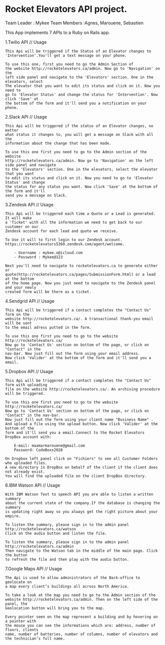 
Rocket Elevators API project.
==============================================
Team Leader : Mykee
Team Members :Agnes, Marouene, Sebastien

This App implements 7 APIs to a Ruby on Rails app.


1.Twilio API // Usage

    This Api will be triggered if the Status of an Elevator changes to
    'Intervention'.You'll get a text message on your phone.

    To use this one, first you need to go the Admin Section of
    the website http://rocketelevators.ca/admin. Now go to 'Navigation' on the
    left side panel and navigate to the 'Elevators' section. One in the elevators, select
    The elevator that you want to edit its status and click on it. Now you need to 
    go to 'Elevator Status' and change the status for 'Intervention'. Now click 'Save' at
    the bottom of the form and it'll send you a notification on your phone.


2.Slack API // Usage

    This Api will be triggered if the status of an Elevator changes, no matter
    what status it changes to, you will get a message on Slack with all the 
    information about the change that has been made.

    To use this one first you need to go to the Admin section of the website
    http://rocketelevators.ca/admin. Now go to 'Navigation' on the left side panel and navigate
    to the 'Elevators' section. One in the elevators, select the elevator that you want
    to edit its status and click on it. Now you need to go to 'Elevator Status' and change
    the status for any status you want. Now click 'Save' at the bottom of the form and it'll
    send you a message on Slack.


3.Zendesk API // Usage

    This Api will be triggered each time a Quote or a Lead is generated. It will make
    a 'Ticket' with all the information we need to get back to our customer on our
    Zendesk account for each lead and quote we receive.

    To Use it will to first login to our Zendesk account.
    https://rocketelevators5360.zendesk.com/agent/welcome. 
    
        - Username : mykee.o@icloud.com
        - Password : Mykee@123

    Next you'll need to navigate to rocketelevators.ca to generate either or 
    quote(http://rocketelevators.ca/pages/SubmissionForm.html) or a lead at the bottom
    of the home page. Now you just need to navigate to the Zendesk panel and your newly
    created form will be there as a ticket.


4.Sendgrid API // Usage

    This Api will be triggered if a contact completes the "Contact Us" form on the
    website http://rocketelevators.ca/. A transactional thank-you email will be sent
    to the email adress putted in the form.

    To use this one first you need to go to the website http://rocketelevators.ca/ 
    Now go to 'Contact Us' section on bottom of the page, or click on "Contact" in the
    nav-bar. Now just fill out the form using your email address.
    Now click 'Valider' at the bottom of the form and it'll send you a email. 


5.Dropbox API // Usage

    This Api will be triggered if a contact completes the "Contact Us" form with uploading 
    file on the website http://rocketelevators.ca/. An archiving procedure will be triggered.

    To use this one first you need to go to the website http://rocketelevators.ca/ 
    Now go to 'Contact Us' section on bottom of the page, or click on "Contact" in the nav-bar. 
    Now just fill out the form using your client name "Business Name" . 
    And upload a file using the upload button. Now click 'Valider' at the bottom of the
    form and it'll send you a email.Connect to the Rocket Elevators DropBox account with:

        E-mail: maamarmarouene@gmail.com
        Password: CodeBoxx2020

    On Dropbox left panel click on "Fichiers" to see all Customer Folders who uploaded files. 
    A new directory in DropBox on behalf of the client if the client does not already exist.
    You will find the uploaded file on the client DropBox directory.


6.IBM Watson API // Usage

    With IBM Watson Text to speech API you are able to listen a written summary 
    about the current state of the company.If the database is changing the summary
    is updating right away so you always get the right picture about your empire.
 
    To listen the summary, please sign in to the admin panel http://rocketelevators.ca/watson
    Click on the audio button and listen the file.
 
    To listen the summary, please sign in to the admin panel http://rocketelevators.ca/admin
    Then navigate to the Watson tab in the middle of the main page. Click the button 
    to refresh the file and then play with the audio button.



7.Google Maps API // Usage

    The Api is used to allow administrators of the Back-office to geolocate on
    a map every client’s buildings all across North America.

    To take a look at the map you need to go to the Admin section of the
    website http://rocketelevators.ca/admin. Then on the left side of the panel, the
    Geolocation button will bring you to the map.

    Every pointer seen on the map represent a building and by hovering on a pointer with 
    the mouse you can see the informations which are: address, number of floors, clients 
    name, number of batteries, number of columns, number of elevators and the technician’s full name.
